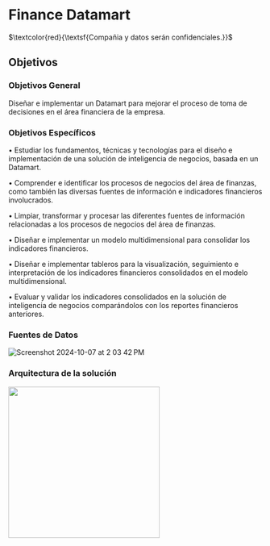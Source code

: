 # Finance Datamart


$\textcolor{red}{\textsf{Compañia y datos serán confidenciales.}}$

## Objetivos

### Objetivos General

Diseñar e implementar un Datamart para mejorar el proceso de toma de decisiones en el área financiera de la empresa.

### Objetivos Específicos

•	Estudiar los fundamentos, técnicas y tecnologías para el diseño e implementación de una solución de inteligencia de negocios, basada en un Datamart.

•	Comprender e identificar los procesos de negocios del área de finanzas, como también las diversas fuentes de información e indicadores financieros involucrados.

•	Limpiar, transformar y procesar las diferentes fuentes de información relacionadas a los procesos de negocios del área de finanzas.

•	Diseñar e implementar un modelo multidimensional para consolidar los indicadores financieros.

•	Diseñar e implementar tableros para la visualización, seguimiento e interpretación de los indicadores financieros consolidados en el modelo multidimensional.

•	Evaluar y validar los indicadores consolidados en la solución de inteligencia de negocios comparándolos con los reportes financieros anteriores.


### Fuentes de Datos

![Screenshot 2024-10-07 at 2 03 42 PM](https://github.com/user-attachments/assets/8da75472-491f-4f68-8ce4-034818697866)


### Arquitectura de la solución

<img aling="center" width=300 src="https://github.com/user-attachments/assets/6fa11515-c3ed-4a5a-aa9f-a467e626a021">
